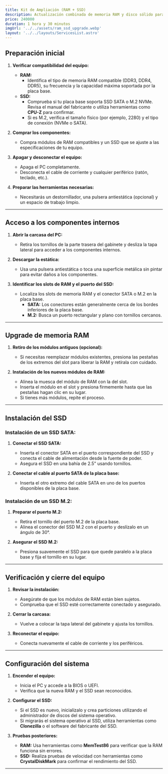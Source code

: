```yaml
---
title: Kit de Ampliación (RAM + SSD)
description: Actualización combinada de memoria RAM y disco sólido para maximizar el rendimiento y almacenamiento del equipo.
price: 240000
duration: 1 hora y 30 minutos
imgUrl: '../../assets/ram_ssd_upgrade.webp'
layout: '../../layouts/ServicesList.astro'
---
```


## Preparación inicial

1. **Verificar compatibilidad del equipo:**
   - **RAM:**
     - Identifica el tipo de memoria RAM compatible (DDR3, DDR4, DDR5), su frecuencia y la capacidad máxima soportada por la placa base.
   - **SSD:**
     - Comprueba si tu placa base soporta SSD SATA o M.2 NVMe. Revisa el manual del fabricante o utiliza herramientas como **CPU-Z** para confirmar.
     - Si es M.2, verifica el tamaño físico (por ejemplo, 2280) y el tipo de conexión (NVMe o SATA).

2. **Comprar los componentes:**
   - Compra módulos de RAM compatibles y un SSD que se ajuste a las especificaciones de tu equipo.

3. **Apagar y desconectar el equipo:**
   - Apaga el PC completamente.
   - Desconecta el cable de corriente y cualquier periférico (ratón, teclado, etc.).

4. **Preparar las herramientas necesarias:**
   - Necesitarás un destornillador, una pulsera antiestática (opcional) y un espacio de trabajo limpio.

---

## Acceso a los componentes internos

1. **Abrir la carcasa del PC:**
   - Retira los tornillos de la parte trasera del gabinete y desliza la tapa lateral para acceder a los componentes internos.

2. **Descargar la estática:**
   - Usa una pulsera antiestática o toca una superficie metálica sin pintar para evitar daños a los componentes.

3. **Identificar los slots de RAM y el puerto del SSD:**
   - Localiza los slots de memoria RAM y el conector SATA o M.2 en la placa base. 
     - **SATA:** Los conectores están generalmente cerca de los bordes inferiores de la placa base.
     - **M.2:** Busca un puerto rectangular y plano con tornillos cercanos.

---

## Upgrade de memoria RAM

1. **Retiro de los módulos antiguos (opcional):**
   - Si necesitas reemplazar módulos existentes, presiona las pestañas de los extremos del slot para liberar la RAM y retírala con cuidado.

2. **Instalación de los nuevos módulos de RAM:**
   - Alinea la muesca del módulo de RAM con la del slot.
   - Inserta el módulo en el slot y presiona firmemente hasta que las pestañas hagan clic en su lugar.
   - Si tienes más módulos, repite el proceso.

---

## Instalación del SSD

### Instalación de un SSD SATA:

1. **Conectar el SSD SATA:**
   - Inserta el conector SATA en el puerto correspondiente del SSD y conecta el cable de alimentación desde la fuente de poder.
   - Asegura el SSD en una bahía de 2.5" usando tornillos.

2. **Conectar el cable al puerto SATA de la placa base:**
   - Inserta el otro extremo del cable SATA en uno de los puertos disponibles de la placa base.

### Instalación de un SSD M.2:

1. **Preparar el puerto M.2:**
   - Retira el tornillo del puerto M.2 de la placa base.
   - Alinea el conector del SSD M.2 con el puerto y deslízalo en un ángulo de 30°.

2. **Asegurar el SSD M.2:**
   - Presiona suavemente el SSD para que quede paralelo a la placa base y fija el tornillo en su lugar.

---

## Verificación y cierre del equipo

1. **Revisar la instalación:**
   - Asegúrate de que los módulos de RAM están bien sujetos.
   - Comprueba que el SSD esté correctamente conectado y asegurado.

2. **Cerrar la carcasa:**
   - Vuelve a colocar la tapa lateral del gabinete y ajusta los tornillos.

3. **Reconectar el equipo:**
   - Conecta nuevamente el cable de corriente y los periféricos.

---

## Configuración del sistema

1. **Encender el equipo:**
   - Inicia el PC y accede a la BIOS o UEFI.
   - Verifica que la nueva RAM y el SSD sean reconocidos.

2. **Configurar el SSD:**
   - Si el SSD es nuevo, inicialízalo y crea particiones utilizando el administrador de discos del sistema operativo.
   - Si migrarás el sistema operativo al SSD, utiliza herramientas como **Clonezilla** o el software del fabricante del SSD.

3. **Pruebas posteriores:**
   - **RAM:** Usa herramientas como **MemTest86** para verificar que la RAM funciona sin errores.
   - **SSD:** Realiza pruebas de velocidad con herramientas como **CrystalDiskMark** para confirmar el rendimiento del SSD.

---